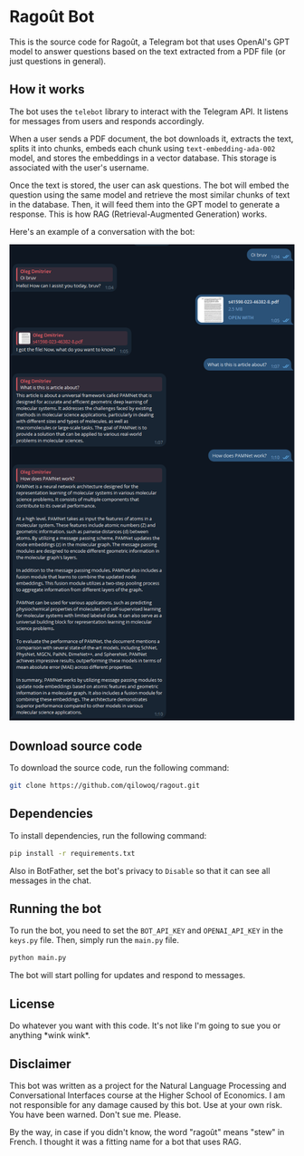 # Ragoût Bot

This is the source code for Ragoût, a Telegram bot that uses OpenAI's GPT model to answer questions based on the text extracted from a PDF file (or just questions in general).

## How it works

The bot uses the `telebot` library to interact with the Telegram API. It listens for messages from users and responds accordingly.

When a user sends a PDF document, the bot downloads it, extracts the text, splits it into chunks, embeds each chunk using `text-embedding-ada-002` model, and stores the embeddings in a vector database. This storage is associated with the user's username.

Once the text is stored, the user can ask questions. The bot will embed the question using the same model and retrieve the most similar chunks of text in the database. Then, it will feed them into the GPT model to generate a response. This is how RAG (Retrieval-Augmented Generation) works. 

Here's an example of a conversation with the bot:

![alt text](example.png "Example conversation")

## Download source code

To download the source code, run the following command:

```bash
git clone https://github.com/qilowoq/ragout.git
```

## Dependencies

To install dependencies, run the following command:

```bash
pip install -r requirements.txt
```
Also in BotFather, set the bot's privacy to `Disable` so that it can see all messages in the chat.

## Running the bot

To run the bot, you need to set the `BOT_API_KEY` and `OPENAI_API_KEY` in the `keys.py` file. Then, simply run the `main.py` file.

```bash
python main.py
```

The bot will start polling for updates and respond to messages.

## License

Do whatever you want with this code. It's not like I'm going to sue you or anything \*wink wink\*.

## Disclaimer

This bot was written as a project for the Natural Language Processing and Conversational Interfaces course at the Higher School of Economics. I am not responsible for any damage caused by this bot. Use at your own risk. You have been warned. Don't sue me. Please.

By the way, in case if you didn't know, the word "ragoût" means "stew" in French. I thought it was a fitting name for a bot that uses RAG.
